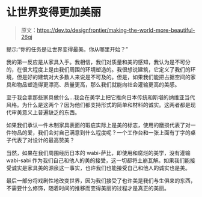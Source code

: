 # 让世界变得更加美丽

> 原文：<https://dev.to/designfrontier/making-the-world-more-beautiful-26gj>

提示:“你的任务是让世界变得最美。你从哪里开始？”

我的第一反应是从家具入手。我相信，我们对质量和美的感知，我认为是不可分的，在很大程度上是由我们周围的环境塑造的。我很想说建筑，它定义了我们的环境，但是好的建筑对大多数人来说是不可及的。但是，如果我们能把占据空间的家具和物品塑造得更漂亮、质量更高，那么我们就能向社会灌输更高的美感。

至于我会拿那些家具做什么...我会在美学上把它推向日本传统和斯堪的纳维亚当代风格。为什么是这两个？因为他们都支持形式的简单和材料的诚实。这两者都是现代审美意义上普遍缺乏的东西。

如果我们承认一件木制家具表面的瑕疵实际上是美的标志，使用的磨损代表了对一件物品的爱，我们会对自己满意到什么程度呢？一个工作台和一张上面有丁字的桌子代表了对设计的最高赞美？

当然，如果在我们周围经历日本的 wabi-萨比，即使用和腐烂的美学，没有灌输 wabi-sabi 作为我们自己和他人的美的接受，这一切都将土崩瓦解。如果我们能接受诚实是家具美的源泉这一事实，也许我们也能接受自己和他人的诚实也是美。

最后一部分将戏剧性地改变世界，因为我们接受了也许美是我们与生俱来的东西，不需要什么修饰，随着时间的推移而变得美丽的过程才是真正的美丽。